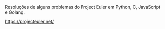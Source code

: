 Resoluções de alguns problemas do Project Euler em Python, C, JavaScript e Golang.

https://projecteuler.net/

